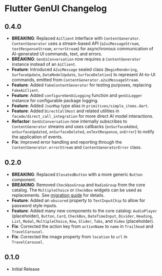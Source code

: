 # Flutter GenUI Changelog

## 0.4.0

- **BREAKING**: Replaced `AiClient` interface with `ContentGenerator`. `ContentGenerator` uses a stream-based API (`a2uiMessageStream`, `textResponseStream`, `errorStream`) for asynchronous communication of AI-generated UI commands, text, and errors.
- **BREAKING**: `GenUiConversation` now requires a `ContentGenerator` instance instead of an `AiClient`.
- **Feature**: Introduced `A2uiMessage` sealed class (`BeginRendering`, `SurfaceUpdate`, `DataModelUpdate`, `SurfaceDeletion`) to represent AI-to-UI commands, emitted from `ContentGenerator.a2uiMessageStream`.
- **Feature**: Added `FakeContentGenerator` for testing purposes, replacing `FakeAiClient`.
- **Feature**: Added `configureGenUiLogging` function and `genUiLogger` instance for configurable package logging.
- **Feature**: Added `JsonMap` type alias in `primitives/simple_items.dart`.
- **Feature**: Added `DirectCallHost` and related utilities in `facade/direct_call_integration` for more direct AI model interactions.
- **Refactor**: `GenUiConversation` now internally subscribes to `ContentGenerator` streams and uses callbacks (`onSurfaceAdded`, `onSurfaceUpdated`, `onSurfaceDeleted`, `onTextResponse`, `onError`) to notify the application of events.
- **Fix**: Improved error handling and reporting through the `ContentGenerator.errorStream` and `ContentGeneratorError` class.

## 0.2.0

- **BREAKING**: Replaced `ElevatedButton` with a more generic `Button` component.
- **BREAKING**: Removed `CheckboxGroup` and `RadioGroup` from the core catalog. The `MultipleChoice` or `CheckBox` widgets can be used as replacements. See [migration guide](./.guides/docs/migration_from_0.1.0_to_0.2.0.md) for details.
- **Feature**: Added an `obscured` property to `TextInputChip` to allow for password style inputs.
- **Feature**: Added many new components to the core catalog: `AudioPlayer` (placeholder), `Button`, `Card`, `CheckBox`, `DateTimeInput`, `Divider`, `Heading`, `List`, `Modal`, `MultipleChoice`, `Row`, `Slider`, `Tabs`, and `Video` (placeholder).
- **Fix**: Corrected the action key from `actionName` to `name` in `Trailhead` and `TravelCarousel`.
- **Fix**: Corrected the image property from `location` to `url` in `TravelCarousel`.

## 0.1.0

- Initial Release
